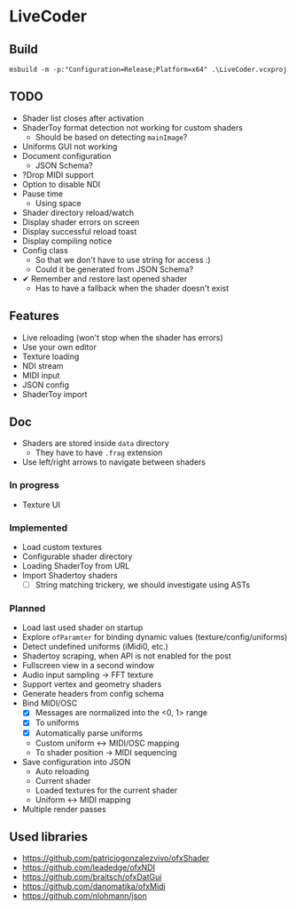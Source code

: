 # LiveCoder
## Build
`msbuild -m -p:"Configuration=Release;Platform=x64" .\LiveCoder.vcxproj`

## TODO
- Shader list closes after activation
- ShaderToy format detection not working for custom shaders
  - Should be based on detecting `mainImage`?
- Uniforms GUI not working
- Document configuration
  - JSON Schema?
- ?Drop MIDI support
- Option to disable NDI
- Pause time
  - Using space
- Shader directory reload/watch
- Display shader errors on screen
- Display successful reload toast
- Display compiling notice
- Config class
  - So that we don't have to use string for access :)
  - Could it be generated from JSON Schema?
- ✔ Remember and restore last opened shader
  - Has to have a fallback when the shader doesn't exist

## Features
- Live reloading (won't stop when the shader has errors)
- Use your own editor
- Texture loading
- NDI stream
- MIDI input
- JSON config
- ShaderToy import
## Doc
- Shaders are stored inside `data` directory
  - They have to have `.frag` extension
- Use left/right arrows to navigate between shaders
### In progress
- Texture UI

### Implemented
- Load custom textures
- Configurable shader directory
- Loading ShaderToy from URL
- Import Shadertoy shaders
  - [ ] String matching trickery, we should investigate using ASTs
### Planned
- Load last used shader on startup
- Explore `ofParamter` for binding dynamic values (texture/config/uniforms)
- Detect undefined uniforms (iMidi0, etc.)
- Shadertoy scraping, when API is not enabled for the post
- Fullscreen view in a second window
- Audio input sampling -> FFT texture
- Support vertex and geometry shaders
- Generate headers from config schema
- Bind MIDI/OSC
	- [x] Messages are normalized into the <0, 1> range
	- [x] To uniforms
	- [x] Automatically parse uniforms
	- Custom uniform <-> MIDI/OSC mapping
	- To shader position -> MIDI sequencing
- Save configuration into JSON
  - Auto reloading
  - Current shader
  - Loaded textures for the current shader
  - Uniform <-> MIDI mapping
- Multiple render passes

## Used libraries
- https://github.com/patriciogonzalezvivo/ofxShader
- https://github.com/leadedge/ofxNDI
- https://github.com/braitsch/ofxDatGui
- https://github.com/danomatika/ofxMidi
- https://github.com/nlohmann/json
